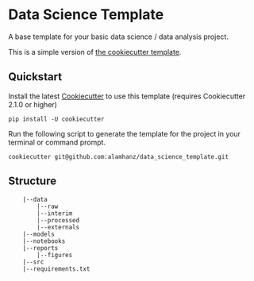 # Data Science Template
A base template for your basic data science / data analysis project.

This is a simple version of [the cookiecutter template](https://drivendata.github.io/cookiecutter-data-science/).

## Quickstart
Install the latest [Cookiecutter]() to use this template (requires Cookiecutter 2.1.0 or higher)

```
pip install -U cookiecutter 
```

Run the following script to generate the template for the project in your terminal or command prompt.

```
cookiecutter git@github.com:alamhanz/data_science_template.git
```


## Structure

```
    |--data
        |--raw
        |--interim
        |--processed
        |--externals
    |--models
    |--notebooks
    |--reports
        |--figures
    |--src
    |--requirements.txt
```
